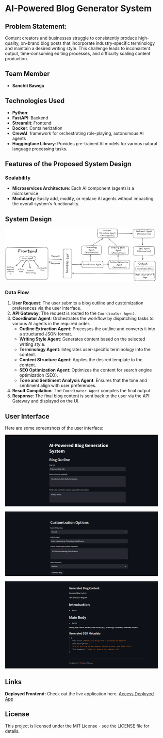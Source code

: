 # AI-Powered Blog Generator System

## Problem Statement:

Content creators and businesses struggle to consistently produce high-quality,
on-brand blog posts that incorporate industry-specific terminology and maintain a
desired writing style. This challenge leads to inconsistent output, time-consuming
editing processes, and difficulty scaling content production.

## Team Member
- **Sanchit Baweja**

## Technologies Used

- **Python**: 
- **FastAPI**: Backend 
- **Streamlit**: Frontend 
- **Docker**: Containerization 
- **CrewAI**:  framework for orchestrating role-playing, autonomous AI agents
- **Huggingface Library**: Provides pre-trained AI models for various natural language processing tasks.

## Features of the Proposed System Design

### Scalability

- **Microservices Architecture**: Each AI component (agent) is a microservice
- **Modularity**: Easily add, modify, or replace AI agents without impacting the overall system's functionality.

## System Design

![Screenshot 1](docs/systemdesign.png)


### Data Flow

1. **User Request**: The user submits a blog outline and customization preferences via the user interface.
2. **API Gateway**: The request is routed to the `Coordinator Agent`.
3. **Coordinator Agent**: Orchestrates the workflow by dispatching tasks to various AI agents in the required order.
    - **Outline Extraction Agent**: Processes the outline and converts it into a structured JSON format.
    - **Writing Style Agent**: Generates content based on the selected writing style.
    - **Terminology Agent**: Integrates user-specific terminology into the content.
    - **Content Structure Agent**: Applies the desired template to the content.
    - **SEO Optimization Agent**: Optimizes the content for search engine optimization (SEO).
    - **Tone and Sentiment Analysis Agent**: Ensures that the tone and sentiment align with user preferences.
4. **Result Compilation**: The `Coordinator Agent` compiles the final output 
5. **Response**: The final blog content is sent back to the user via the API Gateway and displayed on the UI.


## User Interface

Here are some screenshots of the user interface:

![Screenshot 1](assets/outline.png)

![Screenshot 2](assets/customization.png)

![Screenshot 3](assets/blog.png)

## Links

**Deployed Frontend:** Check out the live application here. [Access Deployed App](https://bloggenerator0ai.streamlit.app/)



## License

This project is licensed under the MIT License - see the [LICENSE](LICENSE) file for details.
